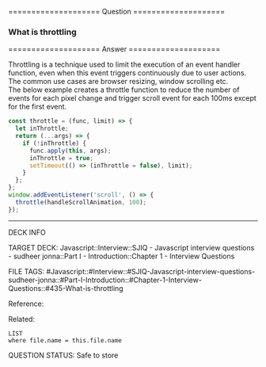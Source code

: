 ==================== Question ====================  

### What is throttling  

==================== Answer ====================  

Throttling is a technique used to limit the execution of an event handler
function, even when this event triggers continuously due to user actions. The
common use cases are browser resizing, window scrolling etc.  
The below example creates a throttle function to reduce the number of events for
each pixel change and trigger scroll event for each 100ms except for the first
event.

```js
const throttle = (func, limit) => {
  let inThrottle;
  return (...args) => {
    if (!inThrottle) {
      func.apply(this, args);
      inThrottle = true;
      setTimeout(() => (inThrottle = false), limit);
    }
  };
};
window.addEventListener('scroll', () => {
  throttle(handleScrollAnimation, 100);
});
```

---

DECK INFO

TARGET DECK: Javascript::Interview::SJIQ - Javascript interview questions -
sudheer jonna::Part I - Introduction::Chapter 1 - Interview Questions

FILE TAGS:
#Javascript::#Interview::#SJIQ-Javascript-interview-questions-sudheer-jonna::#Part-I-Introduction::#Chapter-1-Interview-Questions::#435-What-is-throttling

Reference:

Related:

```dataview
LIST
where file.name = this.file.name
```

QUESTION STATUS: Safe to store
